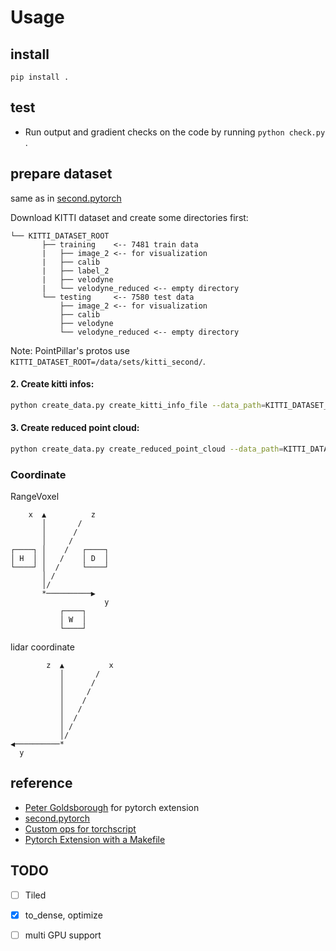 # Usage

## install

```
pip install .
```

## test

- Run output and gradient checks on the code by running `python check.py `.


## prepare dataset

same as in [second.pytorch](https://github.com/nutonomy/second.pytorch)

Download KITTI dataset and create some directories first:

```plain
└── KITTI_DATASET_ROOT
       ├── training    <-- 7481 train data
       |   ├── image_2 <-- for visualization
       |   ├── calib
       |   ├── label_2
       |   ├── velodyne
       |   └── velodyne_reduced <-- empty directory
       └── testing     <-- 7580 test data
           ├── image_2 <-- for visualization
           ├── calib
           ├── velodyne
           └── velodyne_reduced <-- empty directory
```

Note: PointPillar's protos use ```KITTI_DATASET_ROOT=/data/sets/kitti_second/```.

#### 2. Create kitti infos:

```bash
python create_data.py create_kitti_info_file --data_path=KITTI_DATASET_ROOT
```

#### 3. Create reduced point cloud:

```bash
python create_data.py create_reduced_point_cloud --data_path=KITTI_DATASET_ROOT
```


### Coordinate

RangeVoxel

```
    x  ▲          z
       │       /
       │      /
       │     /
┌────┐ │    /   ┌────┐
│ H  │ │   /    │ D  │
└────┘ │  /     └────┘
       │ /
       │/
       *──────────▶
                     y
           ┌────┐
           │ W  │
           └────┘
```

lidar coordinate

```
        z  ▲          x
           │       /
           │      /
           │     /
           │    /
           │   /
           │  /
           │ /
           │/
◀──────────*
  y
```

## reference

- [Peter Goldsborough](https://github.com/goldsborough) for pytorch extension
- [second.pytorch](https://github.com/nutonomy/second.pytorch/)
- [Custom ops for torchscript](https://brsoff.github.io/tutorials/advanced/torch_script_custom_ops.html#extending-torchscript-with-custom-c-operators)
- [Pytorch Extension with a Makefile](https://chrischoy.github.io/research/pytorch-extension-with-makefile/)


## TODO

- [ ] Tiled
- [x] to_dense, optimize
- [ ] multi GPU support

